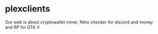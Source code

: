# plexclients

Our web is about cryptowallet miner, Nitro checker for discord and money and RP for GTA V
